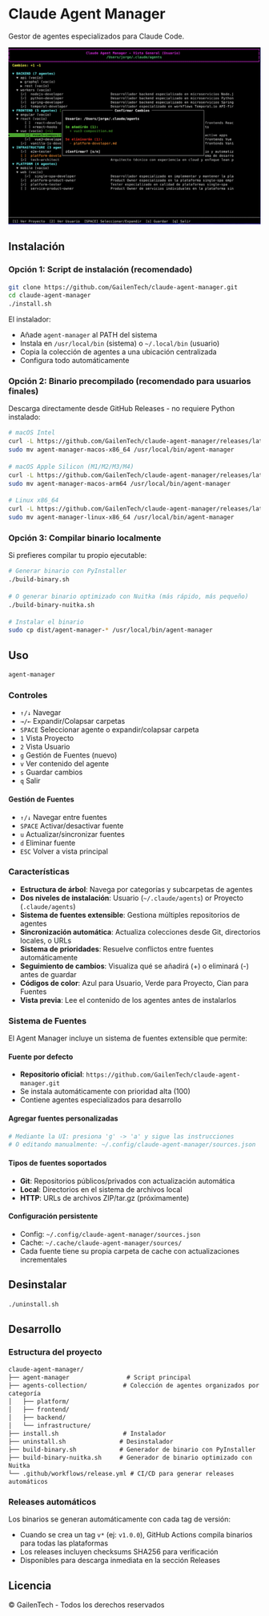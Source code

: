 # Claude Agent Manager

Gestor de agentes especializados para Claude Code.

![Claude Agent Manager Interface](docs/images/screenshot.png)

## Instalación

### Opción 1: Script de instalación (recomendado)
```bash
git clone https://github.com/GailenTech/claude-agent-manager.git
cd claude-agent-manager
./install.sh
```

El instalador:
- Añade `agent-manager` al PATH del sistema
- Instala en `/usr/local/bin` (sistema) o `~/.local/bin` (usuario)
- Copia la colección de agentes a una ubicación centralizada
- Configura todo automáticamente

### Opción 2: Binario precompilado (recomendado para usuarios finales)
Descarga directamente desde GitHub Releases - no requiere Python instalado:

```bash
# macOS Intel
curl -L https://github.com/GailenTech/claude-agent-manager/releases/latest/download/agent-manager-macos-x86_64.tar.gz | tar -xz
sudo mv agent-manager-macos-x86_64 /usr/local/bin/agent-manager

# macOS Apple Silicon (M1/M2/M3/M4)
curl -L https://github.com/GailenTech/claude-agent-manager/releases/latest/download/agent-manager-macos-arm64.tar.gz | tar -xz
sudo mv agent-manager-macos-arm64 /usr/local/bin/agent-manager

# Linux x86_64
curl -L https://github.com/GailenTech/claude-agent-manager/releases/latest/download/agent-manager-linux-x86_64.tar.gz | tar -xz
sudo mv agent-manager-linux-x86_64 /usr/local/bin/agent-manager
```

### Opción 3: Compilar binario localmente
Si prefieres compilar tu propio ejecutable:

```bash
# Generar binario con PyInstaller
./build-binary.sh

# O generar binario optimizado con Nuitka (más rápido, más pequeño)
./build-binary-nuitka.sh

# Instalar el binario
sudo cp dist/agent-manager-* /usr/local/bin/agent-manager
```

## Uso

```bash
agent-manager
```

### Controles
- `↑/↓` Navegar
- `→/←` Expandir/Colapsar carpetas
- `SPACE` Seleccionar agente o expandir/colapsar carpeta
- `1` Vista Proyecto
- `2` Vista Usuario
- `g` Gestión de Fuentes (nuevo)
- `v` Ver contenido del agente
- `s` Guardar cambios
- `q` Salir

#### Gestión de Fuentes
- `↑/↓` Navegar entre fuentes
- `SPACE` Activar/desactivar fuente
- `u` Actualizar/sincronizar fuentes
- `d` Eliminar fuente
- `ESC` Volver a vista principal

### Características
- **Estructura de árbol**: Navega por categorías y subcarpetas de agentes
- **Dos niveles de instalación**: Usuario (`~/.claude/agents`) or Proyecto (`.claude/agents`)
- **Sistema de fuentes extensible**: Gestiona múltiples repositorios de agentes
- **Sincronización automática**: Actualiza colecciones desde Git, directorios locales, o URLs
- **Sistema de prioridades**: Resuelve conflictos entre fuentes automáticamente
- **Seguimiento de cambios**: Visualiza qué se añadirá (+) o eliminará (-) antes de guardar
- **Códigos de color**: Azul para Usuario, Verde para Proyecto, Cian para Fuentes
- **Vista previa**: Lee el contenido de los agentes antes de instalarlos

### Sistema de Fuentes

El Agent Manager incluye un sistema de fuentes extensible que permite:

#### Fuente por defecto
- **Repositorio oficial**: `https://github.com/GailenTech/claude-agent-manager.git`
- Se instala automáticamente con prioridad alta (100)
- Contiene agentes especializados para desarrollo

#### Agregar fuentes personalizadas
```bash
# Mediante la UI: presiona 'g' -> 'a' y sigue las instrucciones
# O editando manualmente: ~/.config/claude-agent-manager/sources.json
```

#### Tipos de fuentes soportados
- **Git**: Repositorios públicos/privados con actualización automática
- **Local**: Directorios en el sistema de archivos local
- **HTTP**: URLs de archivos ZIP/tar.gz (próximamente)

#### Configuración persistente
- Config: `~/.config/claude-agent-manager/sources.json`
- Cache: `~/.cache/claude-agent-manager/sources/`
- Cada fuente tiene su propia carpeta de cache con actualizaciones incrementales

## Desinstalar

```bash
./uninstall.sh
```

## Desarrollo

### Estructura del proyecto
```
claude-agent-manager/
├── agent-manager                # Script principal
├── agents-collection/          # Colección de agentes organizados por categoría
│   ├── platform/
│   ├── frontend/
│   ├── backend/
│   └── infrastructure/
├── install.sh                  # Instalador
├── uninstall.sh               # Desinstalador
├── build-binary.sh            # Generador de binario con PyInstaller
├── build-binary-nuitka.sh     # Generador de binario optimizado con Nuitka
└── .github/workflows/release.yml # CI/CD para generar releases automáticos
```

### Releases automáticos
Los binarios se generan automáticamente con cada tag de versión:
- Cuando se crea un tag `v*` (ej: `v1.0.0`), GitHub Actions compila binarios para todas las plataformas
- Los releases incluyen checksums SHA256 para verificación
- Disponibles para descarga inmediata en la sección Releases

## Licencia

© GailenTech - Todos los derechos reservados